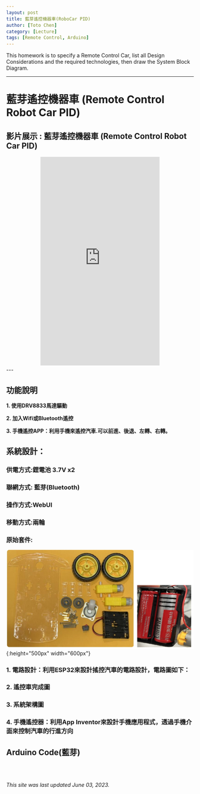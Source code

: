 ```yaml
---
layout: post
title: 藍芽遙控機器車(RoboCar PID)
author: [Toto Chen]
category: [Lecture]
tags: [Remote Control, Arduino]
---
```


This homework is to specify a Remote Control Car, list all Design Considerations and the required technologies, then draw the System Block Diagram.

---

# 藍芽遙控機器車 (Remote Control Robot Car PID)

## 影片展示 : 藍芽遙控機器車 (Remote Control Robot Car PID)
<div align="center">
<iframe width="320" height="560" src="https://www.youtube.com/embed/kDWMcbzpWGE?autoplay=1&loop=1" title="Demo Remote Control Car" frameborder="0" allow="accelerometer; autoplay; clipboard-write; encrypted-media; gyroscope; picture-in-picture; web-share" allowfullscreen></iframe>
</div>
---

## 功能說明
**1. 使用DRV8833馬達驅動**<br>

**2. 加入Wifi或Bluetooth遙控** <br>

**3. 手機遙控APP：利用手機來遙控汽車.可以前進、後退、左轉、右轉。** <br>

## 系統設計：
### 供電方式:鋰電池 3.7V x2 
### 聯網方式: 藍芽(Bluetooth)
### 操作方式:WebUI
### 移動方式:兩輪
### 原始套件:
![](https://github.com/totochen/MCU_2023/blob/master/images/org_tools.jpg?raw=true){:height="500px" width="600px"}

### 1. 電路設計：利用ESP32來設計搖控汽車的電路設計，電路圖如下：




### 2. 遙控車完成圖 




### 3. 系統架構圖 




### 4. 手機遙控器：利用App Inventor來設計手機應用程式，透過手機介面來控制汽車的行進方向 



## Arduino Code(藍芽)





<br>
<br>

*This site was last updated June 03, 2023.*


